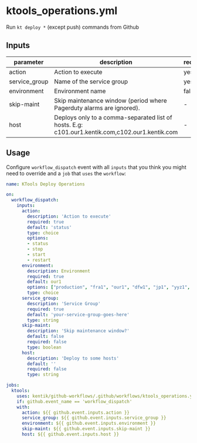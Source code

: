 # ktools_operations.yml

Run `kt deploy *` (except push) commands from Github

## Inputs

| parameter| description | required | default |
| - | - | - | - |
| action | Action to execute |  yes  | status
| service_group | Name of the service group |  yes  | 
| environment | Environment name |  false  | our1 
| skip-maint | Skip maintenance window (period where Pagerduty alarms are ignored). |  -  | false
| host | Deploys only to a comma-separated list of hosts. E.g: c101.our1.kentik.com,c102.our1.kentik.com |  -  | 


## Usage

Configure `workflow_dispatch` event with all `inputs` that you think you might need to override and a `job` that `uses` the `workflow`:

```yaml
name: KTools Deploy Operations

on:
  workflow_dispatch:
    inputs:
      action:
        description: 'Action to execute'
        required: true
        default: 'status' 
        type: choice
        options:
        - status
        - stop
        - start
        - restart
      environment:
        description: Environment
        required: true
        default: our1
        options: ["production", "fra1", "our1", "dfw1", "jp1", "yyz1", "hrd1", "hnd1", "bct1", "buf1", "nez1", "nrt1"]
        type: choice
      service_group:
        description: 'Service Group'
        required: true
        default: 'your-service-group-goes-here' 
        type: string
      skip-maint:
        description: 'Skip maintenance window?'
        default: false
        required: false
        type: boolean
      host:
        description: 'Deploy to some hosts'
        default: ''
        required: false
        type: string

jobs:
  ktools:
    uses: kentik/github-workflows/.github/workflows/ktools_operations.yml@ktv1
    if: github.event_name == 'workflow_dispatch'
    with:
      action: ${{ github.event.inputs.action }}
      service_group: ${{ github.event.inputs.service_group }}
      environment: ${{ github.event.inputs.environment }}
      skip-maint: ${{ github.event.inputs.skip-maint }}
      host: ${{ github.event.inputs.host }}
```
